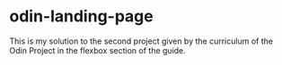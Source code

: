 # odin-landing-page

This is my solution to the second project given by the curriculum of the Odin Project in the flexbox section of the guide.